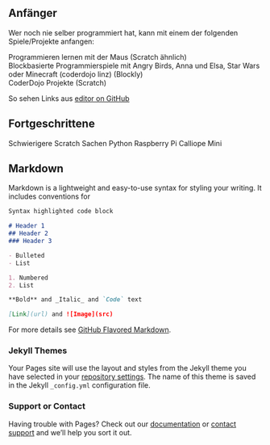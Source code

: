 ## Anfänger

Wer noch nie selber programmiert hat, kann mit einem der folgenden Spiele/Projekte anfangen:

Programmieren lernen mit der Maus (Scratch ähnlich)  
Blockbasierte Programmierspiele mit Angry Birds, Anna und Elsa, Star Wars oder Minecraft (coderdojo linz) (Blockly)  
CoderDojo Projekte (Scratch)

So sehen Links aus [editor on GitHub](https://github.com/gamstc/gamstc.github.io/edit/master/README.md) 


## Fortgeschrittene

Schwierigere Scratch Sachen
Python
Raspberry Pi
Calliope Mini



## Markdown

Markdown is a lightweight and easy-to-use syntax for styling your writing. It includes conventions for

```markdown
Syntax highlighted code block

# Header 1
## Header 2
### Header 3

- Bulleted
- List

1. Numbered
2. List

**Bold** and _Italic_ and `Code` text

[Link](url) and ![Image](src)
```

For more details see [GitHub Flavored Markdown](https://guides.github.com/features/mastering-markdown/).

### Jekyll Themes

Your Pages site will use the layout and styles from the Jekyll theme you have selected in your [repository settings](https://github.com/gamstc/gamstc.github.io/settings). The name of this theme is saved in the Jekyll `_config.yml` configuration file.

### Support or Contact

Having trouble with Pages? Check out our [documentation](https://help.github.com/categories/github-pages-basics/) or [contact support](https://github.com/contact) and we’ll help you sort it out.
